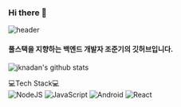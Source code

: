 ### Hi there 👋

![header](https://capsule-render.vercel.app/api?type=wave&color=auto&height=300&section=header&text=jknadan's%20GitHub&fontSize=50)

#### 풀스택을 지향하는 백엔드 개발자 조준기의 깃허브입니다. 

![jknadan's github stats](https://github-readme-stats.vercel.app/api?username=jknadan&show_icons=true)

💻Tech Stack💻</br>
<img alt="NodeJS" src="https://img.shields.io/badge/Node.js-339933.svg?&style=for-the-badge&logo=Node.js&logoColor=black"/>
<img alt="JavaScript" src="https://img.shields.io/badge/JavaScript-F7DF1E.svg?&style=for-the-badge&logo=JavaScript&logoColor=black"/>
<img alt="Android" src="https://img.shields.io/badge/Android-3DDC84.svg?&style=for-the-badge&logo=Android&logoColor=white"/>
<img alt="React" src="https://img.shields.io/badge/React Native-61DAFB.svg?&style=for-the-badge&logo=React&logoColor=white"/>
<!--
**jknadan/jknadan** is a ✨ _special_ ✨ repository because its `README.md` (this file) appears on your GitHub profile.

Here are some ideas to get you started:

- 🔭 I’m currently working on ...
- 🌱 I’m currently learning ...
- 👯 I’m looking to collaborate on ...
- 🤔 I’m looking for help with ...
- 💬 Ask me about ...
- 📫 How to reach me: ...
- 😄 Pronouns: ...
- ⚡ Fun fact: ...
-->
